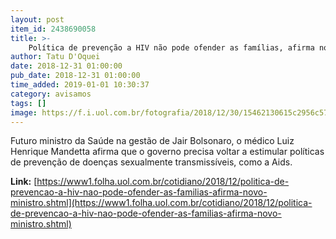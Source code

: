 ```yaml
---
layout: post
item_id: 2438690058
title: >-
    Política de prevenção a HIV não pode ofender as famílias, afirma novo ministro
author: Tatu D'Oquei
date: 2018-12-31 01:00:00
pub_date: 2018-12-31 01:00:00
time_added: 2019-01-01 10:30:37
category: avisamos
tags: []
image: https://f.i.uol.com.br/fotografia/2018/12/30/15462130615c2956c578558_1546213061_3x2_rt.jpg
---
```


Futuro ministro da Saúde na gestão de Jair Bolsonaro, o médico Luiz Henrique Mandetta afirma que o governo precisa voltar a estimular políticas de prevenção de doenças sexualmente transmissíveis, como a Aids.

**Link:** [https://www1.folha.uol.com.br/cotidiano/2018/12/politica-de-prevencao-a-hiv-nao-pode-ofender-as-familias-afirma-novo-ministro.shtml](https://www1.folha.uol.com.br/cotidiano/2018/12/politica-de-prevencao-a-hiv-nao-pode-ofender-as-familias-afirma-novo-ministro.shtml)

